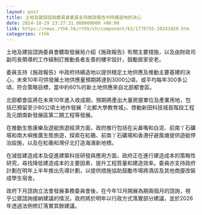 ```yaml
---
layout: post
title: 土地及建設諮詢委員會委員支持施政報告中持續造地的決心
date: 2024-10-29 23:27:31.000000000 +08:00
link: https://news.rthk.hk/rthk/ch/component/k2/1776755-20241029.htm
categories: rthk
---
```


土地及建設諮詢委員會聽取發展局介紹《施政報告》有關主要措施，以及由財政司副司長領導的工作組制訂推動長者友善的樓宇設計，鼓勵居家安老。

委員支持《施政報告》中政府持續造地以提供穩定土地供應及推動主要基建的決心，未來10年可供發展土地供應量預期將達到3000公頃，或平均每年300多公頃，符合策略目標，當中約60%的新土地供應來自北部都會區。

北部都會區將在未來10年進入收成期，預期將產出大量房屋單位及產業用地，包括已預留至少80公頃土地作發展「北都大學教育城」、啓動新田科技城首階段工程及元朗南新發展區第二期工程等發展。

在推動生態康樂及遊艇旅遊經濟方面，政府推行包括在尖鼻嘴和白泥、前南丫石礦場和南大嶼推廣生態旅遊，探索在紅磡、前南丫石礦場和香港仔避風塘提供遊艇停泊設施，以及在紅磡和灣仔北打造海濱新地標。

在減低建造成本及促進建築科技研發與應用方面，政府正在進行建造成本的策略性研究，尋找降低建造成本的主要因素，提升工程質量和建造效率。委員亦支持政府計劃在明年上半年推出先導計劃，以提供措施協助鼓勵市場將酒店及其他商廈改裝成學生宿舍。

政府下月諮詢立法會發展事務委員會後，在今年12月開展為期兩個月的諮詢，視乎公眾諮詢接納建議的情況，政府將於明年以行政方式落實部分建議，並於2026年透過法例修訂落實其餘建議。
